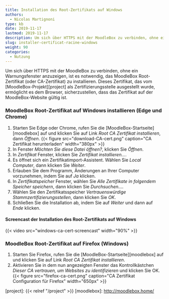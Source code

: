 ```yaml
---
title: Installation des Root-Zertifikats auf Windows
authors:
  - Nicolas Martignoni
type: kb
date: 2019-11-17
lastmod: 2019-11-17
description: Um sich über HTTPS mit der MoodleBox zu verbinden, ohne ein Warnungsfenster anzuzeigen, ist es notwendig, das MoodleBox Root-Zertifikat (oder CA-Zertifikat) zu installieren.
slug: installer-certificat-racine-windows
weight: 90
categories:
  - Nutzung
---
```

Um sich über HTTPS mit der MoodleBox zu verbinden, ohne ein Warnungsfenster anzuzeigen, ist es notwendig, das MoodleBox Root-Zertifikat (oder CA-Zertifikat) zu installieren. Dieses Zertifikat, das vom [MoodleBox-Projekt][project] als Zertifizierungsstelle ausgestellt wurde, ermöglicht es dem Browser, sicherzustellen, dass das Zertifikat auf der MoodleBox-Website gültig ist.

### MoodleBox Root-Zertifikat auf Windows installieren (Edge und Chrome)

1. Starten Sie Edge oder Chrome, rufen Sie die [MoodleBox-Startseite][moodlebox] auf und klicken Sie auf Link _Root CA Zertifikat installieren_, dann _Öffnen_.
  {{< figure src="download-CA-cert.png" caption="CA Zertifikat herunterladen" width="380px" >}}
2. In Fenster _Möchten Sie diese Datei öffnen?_, klicken Sie _Öffnen_.
3. In _Zertifikat_ Fenster, klicken Sie _Zertifikat installieren…_.
4. Es öffnet sich ein Zertifikatimport-Assistent. Wählen Sie _Local Computer_, dann klicken Sie _Weiter_.
5. Erlauben Sie dem Programm, Änderungen an Ihrer Computer vorzunehmen, indem Sie auf _Ja_ klicken.
6. In _Zertifikatspeicher_ Fenster, wählen Sie _Alle Zertifikate in folgendem Speicher speichern_, dann klicken Sie _Durchsuchen…_.
7. Wählen Sie den Zertifikatsspeicher _Vertrauenswürdige Stammzertifizierungsstellen_, dann klicken Sie _OK_.
8. Schließen Sie die Installation ab, indem Sie auf _Weiter_ und dann auf _Ende_ klicken.

#### Screencast der Installation des Root-Zertifikats auf Windows

{{< video src="windows-ca-cert-screencast" width="90%" >}}

### MoodleBox Root-Zertifikat auf Firefox (Windows)

1. Starten Sie Firefox, rufen Sie die [MoodleBox-Startseite][moodlebox] auf und klicken Sie auf Link _Root CA Zertifikat installieren_.
2. Aktivieren Sie in dem nun angezeigten Fenster das Kontrollkästchen _Dieser CA vertrauen, um Websites zu identifizieren_ und klicken Sie OK.
  {{< figure src="firefox-ca-cert.png" caption="CA Zertifikat Configuration für Firefox" width="650px" >}}

  [project]: {{< relref "/project" >}}
  [moodlebox]: http://moodlebox.home/
